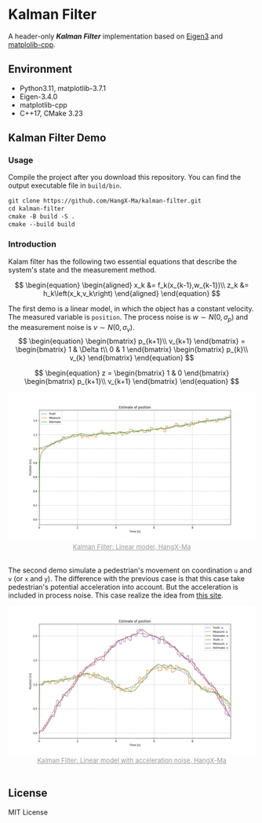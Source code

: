 # Kalman Filter

A header-only _**Kalman Filter**_ implementation based on [Eigen3](https://gitlab.com/libeigen/eigen/-/releases/3.4.0) and [matplolib-cpp](https://github.com/HangX-Ma/matplotlib-cpp).

## Environment

- Python3.11, matplotlib-3.7.1
- Eigen-3.4.0
- matplotlib-cpp
- C++17, CMake 3.23

## Kalman Filter Demo

### Usage

Compile the project after you download this repository. You can find the output executable file in `build/bin`.

```shell
git clone https://github.com/HangX-Ma/kalman-filter.git
cd kalman-filter
cmake -B build -S .
cmake --build build
```

### Introduction

Kalam filter has the following two essential equations that describe the system's state and the measurement method.

$$
\begin{equation}
    \begin{aligned}
        x_k &= f_k(x_{k-1},w_{k-1})\\
        z_k &= h_k\left(x_k,v_k\right)
    \end{aligned}
\end{equation}
$$


The first demo is a linear model, in which the object has a constant velocity. The measured variable is `position`. The process noise is $w \sim N(0, \sigma_{p})$ and the measurement noise is $v \sim N(0, \sigma_{v})$.
$$
\begin{equation}
    \begin{bmatrix}
        p_{k+1}\\
        v_{k+1}
    \end{bmatrix}
    =
    \begin{bmatrix}
        1 & \Delta t\\
        0 & 1
    \end{bmatrix}
    \begin{bmatrix}
        p_{k}\\
        v_{k}
    \end{bmatrix}
\end{equation}
$$

$$
\begin{equation}
    z =
    \begin{bmatrix}
        1 & 0
    \end{bmatrix}
    \begin{bmatrix}
        p_{k+1}\\
        v_{k+1}
    \end{bmatrix}
\end{equation}
$$

<div align="center">
    <img src="assets/kalman_filter_const_model.png" alt="Kalman Filter: Linear model, HangX-Ma" width=600 />
    <br>
    <font size="2" color="#999"><u>Kalman Filter: Linear model, HangX-Ma</u></font>
    <br></br>
</div>

The second demo simulate a pedestrian's movement on coordination `u` and `v` (or `x` and `y`). The difference with the previous case is that this case take pedestrian's potential acceleration into account. But the acceleration is included in process noise. This case realize the idea from [this site](https://blog.csdn.net/luteresa/article/details/104226258).

<div align="center">
    <img src="assets/kalman_filter_acc_noise_model.png" alt="Kalman Filter: Linear model with acceleration noise, HangX-Ma" width=600 />
    <br>
    <font size="2" color="#999"><u>Kalman Filter: Linear model with acceleration noise, HangX-Ma</u></font>
    <br></br>
</div>

## License

MIT License
